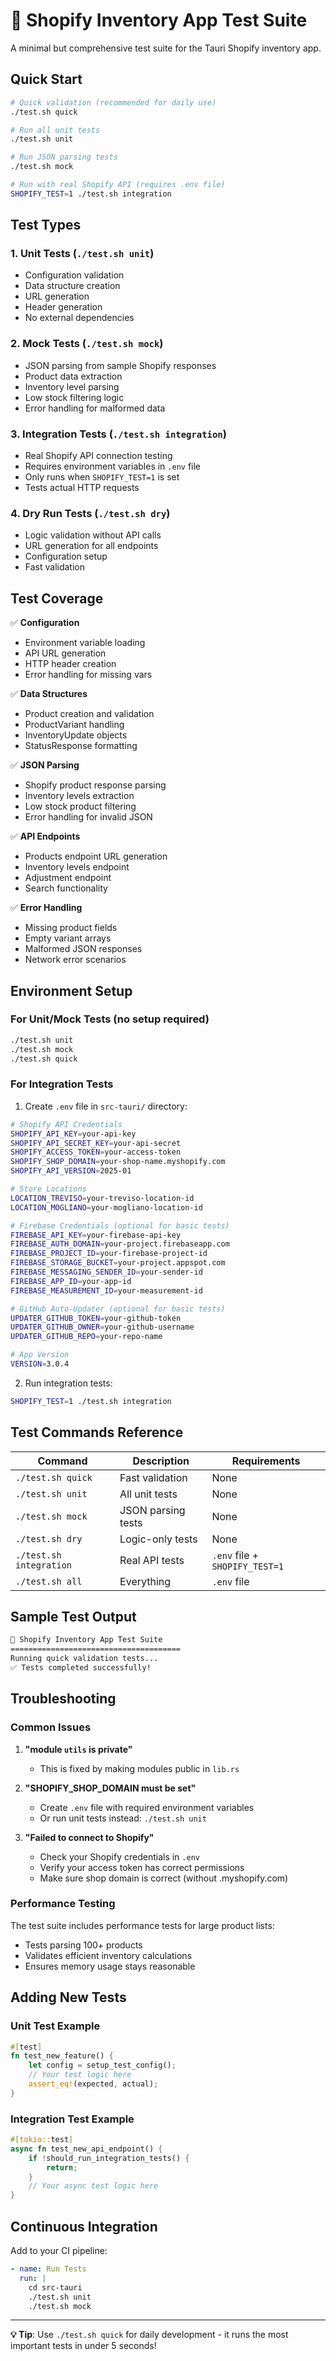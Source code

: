# 🧪 Shopify Inventory App Test Suite

A minimal but comprehensive test suite for the Tauri Shopify inventory app.

## Quick Start

```bash
# Quick validation (recommended for daily use)
./test.sh quick

# Run all unit tests
./test.sh unit

# Run JSON parsing tests
./test.sh mock

# Run with real Shopify API (requires .env file)
SHOPIFY_TEST=1 ./test.sh integration
```

## Test Types

### 1. **Unit Tests** (`./test.sh unit`)
- Configuration validation
- Data structure creation
- URL generation
- Header generation
- No external dependencies

### 2. **Mock Tests** (`./test.sh mock`)
- JSON parsing from sample Shopify responses
- Product data extraction
- Inventory level parsing
- Low stock filtering logic
- Error handling for malformed data

### 3. **Integration Tests** (`./test.sh integration`)
- Real Shopify API connection testing
- Requires environment variables in `.env` file
- Only runs when `SHOPIFY_TEST=1` is set
- Tests actual HTTP requests

### 4. **Dry Run Tests** (`./test.sh dry`)
- Logic validation without API calls
- URL generation for all endpoints
- Configuration setup
- Fast validation

## Test Coverage

✅ **Configuration**
- Environment variable loading
- API URL generation  
- HTTP header creation
- Error handling for missing vars

✅ **Data Structures**
- Product creation and validation
- ProductVariant handling
- InventoryUpdate objects
- StatusResponse formatting

✅ **JSON Parsing**
- Shopify product response parsing
- Inventory levels extraction
- Low stock product filtering
- Error handling for invalid JSON

✅ **API Endpoints**
- Products endpoint URL generation
- Inventory levels endpoint
- Adjustment endpoint
- Search functionality

✅ **Error Handling**
- Missing product fields
- Empty variant arrays
- Malformed JSON responses
- Network error scenarios

## Environment Setup

### For Unit/Mock Tests (no setup required)
```bash
./test.sh unit
./test.sh mock
./test.sh quick
```

### For Integration Tests
1. Create `.env` file in `src-tauri/` directory:
```bash
# Shopify API Credentials
SHOPIFY_API_KEY=your-api-key
SHOPIFY_API_SECRET_KEY=your-api-secret
SHOPIFY_ACCESS_TOKEN=your-access-token
SHOPIFY_SHOP_DOMAIN=your-shop-name.myshopify.com
SHOPIFY_API_VERSION=2025-01

# Store Locations
LOCATION_TREVISO=your-treviso-location-id
LOCATION_MOGLIANO=your-mogliano-location-id

# Firebase Credentials (optional for basic tests)
FIREBASE_API_KEY=your-firebase-api-key
FIREBASE_AUTH_DOMAIN=your-project.firebaseapp.com
FIREBASE_PROJECT_ID=your-firebase-project-id
FIREBASE_STORAGE_BUCKET=your-project.appspot.com
FIREBASE_MESSAGING_SENDER_ID=your-sender-id
FIREBASE_APP_ID=your-app-id
FIREBASE_MEASUREMENT_ID=your-measurement-id

# GitHub Auto-Updater (optional for basic tests)
UPDATER_GITHUB_TOKEN=your-github-token
UPDATER_GITHUB_OWNER=your-github-username
UPDATER_GITHUB_REPO=your-repo-name

# App Version
VERSION=3.0.4
```

2. Run integration tests:
```bash
SHOPIFY_TEST=1 ./test.sh integration
```

## Test Commands Reference

| Command | Description | Requirements |
|---------|-------------|--------------|
| `./test.sh quick` | Fast validation | None |
| `./test.sh unit` | All unit tests | None |
| `./test.sh mock` | JSON parsing tests | None |
| `./test.sh dry` | Logic-only tests | None |
| `./test.sh integration` | Real API tests | `.env` file + `SHOPIFY_TEST=1` |
| `./test.sh all` | Everything | `.env` file |

## Sample Test Output

```bash
🧪 Shopify Inventory App Test Suite
======================================
Running quick validation tests...
✅ Tests completed successfully!
```

## Troubleshooting

### Common Issues

1. **"module `utils` is private"**
   - This is fixed by making modules public in `lib.rs`

2. **"SHOPIFY_SHOP_DOMAIN must be set"**
   - Create `.env` file with required environment variables
   - Or run unit tests instead: `./test.sh unit`

3. **"Failed to connect to Shopify"**
   - Check your Shopify credentials in `.env`
   - Verify your access token has correct permissions
   - Make sure shop domain is correct (without .myshopify.com)

### Performance Testing

The test suite includes performance tests for large product lists:
- Tests parsing 100+ products
- Validates efficient inventory calculations
- Ensures memory usage stays reasonable

## Adding New Tests

### Unit Test Example
```rust
#[test]
fn test_new_feature() {
    let config = setup_test_config();
    // Your test logic here
    assert_eq!(expected, actual);
}
```

### Integration Test Example
```rust
#[tokio::test]
async fn test_new_api_endpoint() {
    if !should_run_integration_tests() {
        return;
    }
    // Your async test logic here
}
```

## Continuous Integration

Add to your CI pipeline:
```yaml
- name: Run Tests
  run: |
    cd src-tauri
    ./test.sh unit
    ./test.sh mock
```

---

**💡 Tip**: Use `./test.sh quick` for daily development - it runs the most important tests in under 5 seconds! 